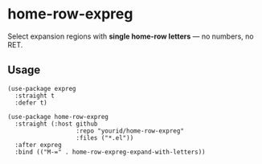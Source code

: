 # home-row-expreg

Select expansion regions with **single home-row letters** — no numbers, no RET.

## Usage

```
(use-package expreg
  :straight t
  :defer t)

(use-package home-row-expreg
  :straight (:host github
                   :repo "yourid/home-row-expreg"
                   :files ("*.el"))
  :after expreg
  :bind (("M-=" . home-row-expreg-expand-with-letters))
```

